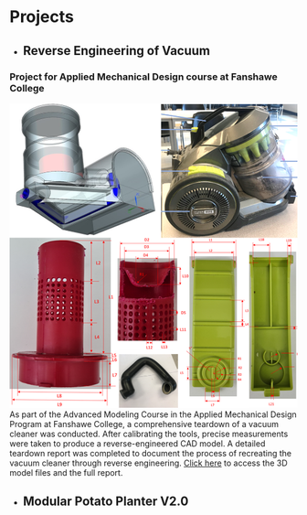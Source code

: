 # Projects

- ## Reverse Engineering of Vacuum
### Project for Applied Mechanical Design course at Fanshawe College
![Vacuum Dismantled](Images/Reverse_Engineering.png)  
As part of the Advanced Modeling Course in the Applied Mechanical Design Program at Fanshawe College, a comprehensive teardown of a vacuum cleaner was conducted. After calibrating the tools, precise measurements were taken to produce a reverse-engineered CAD model. A detailed teardown report was completed to document the process of recreating the vacuum cleaner through reverse engineering. [Click here](https://github.com/rnmech/Reverse_Engineering.git) to access the 3D model files and the full report.
- ## Modular Potato Planter V2.0
